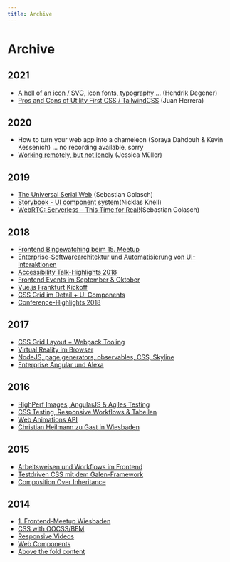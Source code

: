 ```yaml
---
title: Archive
---
```


# Archive

## 2021
* [A hell of an icon / SVG, icon fonts, typography ...](https://youtu.be/YJHd3IzTVyI) (Hendrik Degener)
* [Pros and Cons of Utility First CSS / TailwindCSS](https://www.youtube.com/watch?v=Aclppt98q3s) (Juan Herrera)

## 2020
* How to turn your web app into a chameleon (Soraya Dahdouh & Kevin Kessenich) ... no recording available, sorry
* [Working remotely, but not lonely](https://www.youtube.com/watch?v=aUXQWsVZw8k) (Jessica Müller)

## 2019
* [The Universal Serial Web](https://www.youtube.com/watch?v=uoRuTjDoyB8) (Sebastian Golasch)
* [Storybook - UI component system](https://www.youtube.com/watch?v=IdDiMAAHnCA)(Nicklas Knell)
* [WebRTC: Serverless – This Time for Real!](https://www.youtube.com/watch?v=NAsSNMczRvQ)(Sebastian Golasch)

## 2018
* [Frontend Bingewatching beim 15. Meetup](../posts/2018/2018-02-20-frontend-rheinmain-meetup-15-at-aoe-wiesbaden.md)
* [Enterprise-Softwarearchitektur und Automatisierung von UI-Interaktionen](../posts/2018/2018-06-18-angular-monorepo-microfrontend-microservice-puppeteer-fetchbot-aoe-wiesbaden.md)
* [Accessibility Talk-Highlights 2018](../posts/2018/2018-08-16-meetup-17-accessibility-special-at-codemonauts-frankfurt.md)
* [Frontend Events im September & Oktober](../posts/2018/2018-09-17-frontend-events-october.md)
* [Vue.js Frankfurt Kickoff](../posts/2018/2018-09-30-vuejs-frankfurt-kickoff.md)
* [CSS Grid im Detail + UI Components](../posts/2018/2018-10-25-css-grids-malvid.md)
* [Conference-Highlights 2018](../posts/2018/2018-12-11-netzartist-bestof-conferences-2018.md)

## 2017
* [CSS Grid Layout + Webpack Tooling](../posts/2017/2017-01-24-frontend-rheinmain-meetup-11-at-namics-frankfurt.md)
* [Virtual Reality im Browser](../posts/2017/2017-03-09-frontend-rheinmain-meetup-12-at-mediaman-mainz.md)
* [NodeJS, page generators, observables, CSS, Skyline](../posts/2017/2017-05-11-frontend-rheinmain-meetup-13-at-dbsystel-frankfurt.md)
* [Enterprise Angular und Alexa](../posts/2017/2017-12-05-frontend-rheinmain-meetup-14-at-sitewards-frankfurt.md)

## 2016
* [HighPerf Images, AngularJS & Agiles Testing](../posts/2016/2016-03-03-frontend-rheinmain-meetup-7-at-triplesensereply-frankfurt.md)
* [CSS Testing, Responsive Workflows & Tabellen](../posts/2016/2016-05-12-frontend-rheinmain-meetup-8-at-syzygy-frankfurt.md)
* [Web Animations API](../posts/2016/2016-07-26-frontend-rheinmain-meetup-9-at-cowo21-darmstadt.md)
* [Christian Heilmann zu Gast in Wiesbaden](../posts/2016/2016-09-15-frontend-rheinmain-meetup-10-at-aoe-wiesbaden-christian-heilmann.md)

## 2015
* [Arbeitsweisen und Workflows im Frontend](../posts/2015/2015-01-26-frontend-rheinmain-meetup-4-at-triplesensereply-frankfurt.md)
* [Testdriven CSS mit dem Galen-Framework](../posts/2015/2015-05-10-frontend-rheinmain-meetup-5-at-die-zentrale-coworking-frankfurt.md)
* [Composition Over Inheritance](../posts/2015/2015-10-19-frontend-rheinmain-meetup-6-at-aoe-wiesbaden.md)

## 2014
* [1. Frontend-Meetup Wiesbaden](../posts/2014/2014-02-27-frontend-rheinmain-meetup-1-at-aoe-wiesbaden.md)
* [CSS with OOCSS/BEM](../posts/2014/2014-06-22-frontend-rheinmain-meetup-2-at-aoe-wiesbaden-1.md)
* [Responsive Videos](../posts/2014/2014-06-22-frontend-rheinmain-meetup-2-at-aoe-wiesbaden-2.md)
* [Web Components](../posts/2014/2014-06-22-frontend-rheinmain-meetup-2-at-aoe-wiesbaden-3.md)
* [Above the fold content](../posts/2014/2014-09-12-frontend-rheinmain-meetup-3-at-aoe-wiesbaden-1.md)
